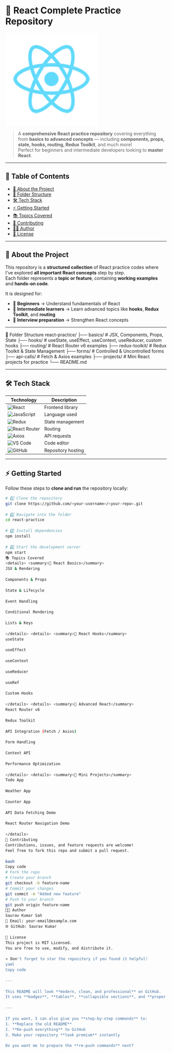 # 🚀 React Complete Practice Repository  

![React Banner](https://raw.githubusercontent.com/github/explore/main/topics/react/react.png)

> A **comprehensive React practice repository** covering everything from **basics to advanced concepts** — including **components, props, state, hooks, routing, Redux Toolkit**, and much more!  
Perfect for beginners and intermediate developers looking to **master React**.

---

## 📝 Table of Contents
- [📌 About the Project](#-about-the-project)
- [📂 Folder Structure](#-folder-structure)
- [🛠 Tech Stack](#-tech-stack)
- [⚡ Getting Started](#-getting-started)
- [📚 Topics Covered](#-topics-covered)
- [🤝 Contributing](#-contributing)
- [👨‍💻 Author](#-author)
- [📜 License](#-license)

---

## 📌 About the Project

This repository is a **structured collection** of React practice codes where I've explored **all important React concepts** step by step.  
Each folder represents a **topic or feature**, containing **working examples** and **hands-on code**.  

It is designed for:
- 🔹 **Beginners** → Understand fundamentals of React
- 🔹 **Intermediate learners** → Learn advanced topics like **hooks**, **Redux Toolkit**, and **routing**
- 🔹 **Interview preparation** → Strengthen React concepts

---

📂 Folder Structure
react-practice/
├── basics/           # JSX, Components, Props, State
├── hooks/            # useState, useEffect, useContext, useReducer, custom hooks
├── routing/          # React Router v6 examples
├── redux-toolkit/    # Redux Toolkit & State Management
├── forms/            # Controlled & Uncontrolled forms
├── api-calls/        # Fetch & Axios examples
├── projects/         # Mini React projects for practice
└── README.md

---

## 🛠 Tech Stack

| **Technology** | **Description** |
|---------------|------------------|
| ![React](https://img.shields.io/badge/React-20232A?style=for-the-badge&logo=react&logoColor=61DAFB) | Frontend library |
| ![JavaScript](https://img.shields.io/badge/JavaScript-F7DF1E?style=for-the-badge&logo=javascript&logoColor=black) | Language used |
| ![Redux](https://img.shields.io/badge/Redux_Toolkit-593D88?style=for-the-badge&logo=redux&logoColor=white) | State management |
| ![React Router](https://img.shields.io/badge/React_Router-CA4245?style=for-the-badge&logo=react-router&logoColor=white) | Routing |
| ![Axios](https://img.shields.io/badge/Axios-671ddf?style=for-the-badge&logo=axios&logoColor=white) | API requests |
| ![VS Code](https://img.shields.io/badge/VS_Code-007ACC?style=for-the-badge&logo=visual-studio-code&logoColor=white) | Code editor |
| ![GitHub](https://img.shields.io/badge/GitHub-181717?style=for-the-badge&logo=github&logoColor=white) | Repository hosting |

---

## ⚡ Getting Started

Follow these steps to **clone and run** the repository locally:

```bash
# 1️⃣ Clone the repository
git clone https://github.com/<your-username>/<your-repo>.git

# 2️⃣ Navigate into the folder
cd react-practice

# 3️⃣ Install dependencies
npm install

# 4️⃣ Start the development server
npm start
📚 Topics Covered
<details> <summary>🔹 React Basics</summary>
JSX & Rendering

Components & Props

State & Lifecycle

Event Handling

Conditional Rendering

Lists & Keys

</details> <details> <summary>🔹 React Hooks</summary>
useState

useEffect

useContext

useReducer

useRef

Custom Hooks

</details> <details> <summary>🔹 Advanced React</summary>
React Router v6

Redux Toolkit

API Integration (Fetch / Axios)

Form Handling

Context API

Performance Optimization

</details> <details> <summary>🔹 Mini Projects</summary>
Todo App

Weather App

Counter App

API Data Fetching Demo

React Router Navigation Demo

</details>
🤝 Contributing
Contributions, issues, and feature requests are welcome!
Feel free to fork this repo and submit a pull request.

bash
Copy code
# Fork the repo
# Create your branch
git checkout -b feature-name
# Commit your changes
git commit -m "Added new feature"
# Push to your branch
git push origin feature-name
👨‍💻 Author
Saurav Kumar Sah
📧 Email: your-email@example.com
🌐 GitHub: Saurav Kumar

📜 License
This project is MIT Licensed.
You are free to use, modify, and distribute it.

⭐ Don't forget to star the repository if you found it helpful!
yaml
Copy code

---

This README will look **modern, clean, and professional** on GitHub.  
It uses **badges**, **tables**, **collapsible sections**, and **proper formatting** to make it **stand out**.

---

If you want, I can also give you **step-by-step commands** to:
1. **Replace the old README**  
2. **Re-push everything** to GitHub  
3. Make your repository **look premium** instantly  

Do you want me to prepare the **re-push commands** next?